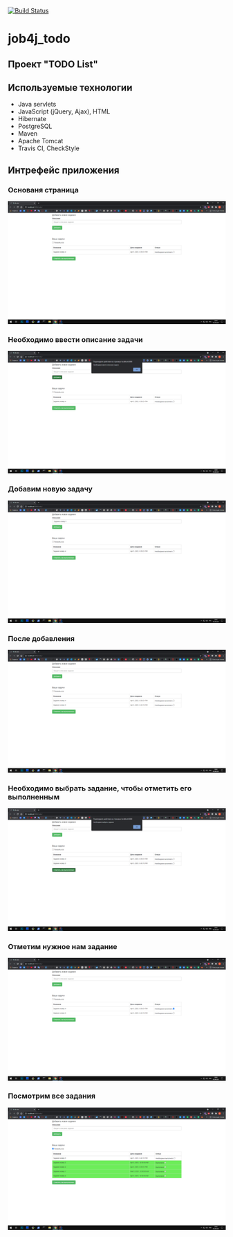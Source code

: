 [![Build Status](https://travis-ci.org/npabllla/job4j_todo.svg?branch=master)](https://travis-ci.org/npabllla/job4j_todo)
# job4j_todo
## Проект "TODO List"
## Используемые технологии

* Java servlets
* JavaScript (jQuery, Ajax), HTML
* Hibernate
* PostgreSQL
* Maven
* Apache Tomcat
* Travis CI, CheckStyle

## Интрефейс приложения
### Основаня страница
![ScreenShot](images/MainPage.png)
### Необходимо ввести описание задачи
![ScreenShot](images/AddAlert.png)
### Добавим новую задачу
![ScreenShot](images/AddTask.png)
### После добавления
![ScreenShot](images/ResultOfAdd.png)
### Необходимо выбрать задание, чтобы отметить его выполненным
![ScreenShot](images/MarkAsDoneAlert.png)
### Отметим нужное нам задание
![ScreenShot](images/MarkAsDone.png)
### Посмотрим все задания
![ScreenShot](images/ShowAll.png)
